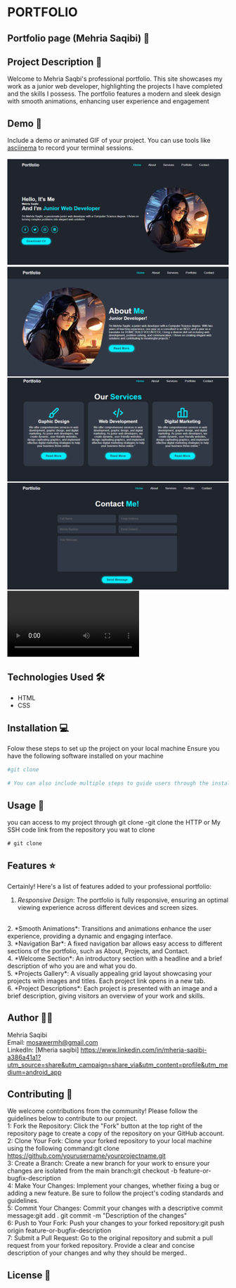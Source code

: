 # PORTFOLIO
## Portfolio page (Mehria Saqibi) 🚀

## Project Description 📝
Welcome to Mehria Saqbi's professional portfolio. This site showcases my work as a junior web developer, highlighting the projects I have completed and the skills I possess. The portfolio features a modern and sleek design with smooth animations, enhancing user experience and engagement

## Demo 📸

Include a demo or animated GIF of your project. You can use tools like [asciinema](https://asciinema.org/) to record your terminal sessions.

![Demo](./img/mehr1.png)
![Demo](./img/mehr2.png)
![Demo](./img/mehr3.png)
![Demo](./img/mehr4.png)
![Demo](./img/Untitled_%20Jun%2004,2024%2006_37%20AM.webm)

## Technologies Used 🛠️


- HTML
- CSS
## Installation 💻

Folow these steps to set up the project on your local machine 
Ensure you have the following software installed on your machine

```bash
#git clone
```

```bash
# You can also include multiple steps to guide users through the installation process.
```

## Usage 🎯

you can access to my project through git clone 
-git clone the HTTP or My SSH code link from the repository you wat to clone 

``` 
# git clone
```

## Features ⭐

Certainly! Here's a list of features added to your professional portfolio:
<br />

1. *Responsive Design*: The portfolio is fully responsive, ensuring an optimal viewing experience across different devices and screen sizes.
<br />
2. *Smooth Animations*: Transitions and animations enhance the user experience, providing a dynamic and engaging interface.
<br />
3. *Navigation Bar*: A fixed navigation bar allows easy access to different sections of the portfolio, such as About, Projects, and Contact.
<br />
4. *Welcome Section*: An introductory section with a headline and a brief description of who you are and what you do.
<br />
5. *Projects Gallery*: A visually appealing grid layout showcasing your projects with images and titles. Each project link opens in a new tab.
<br />
6. *Project Descriptions*: Each project is presented with an image and a brief description, giving visitors an overview of your work and skills.


## Author 👩‍💻

Mehria Saqibi 
 <br>
 Email: mosawermh@gmail.com
 <br>
 LinkedIn: [Mheria saqibi] https://www.linkedin.com/in/mheria-saqibi-a386a41a1?utm_source=share&utm_campaign=share_via&utm_content=profile&utm_medium=android_app

## Contributing 🤝

We welcome contributions from the community! Please follow the guidelines below to contribute to our project.
<br />
1: Fork the Repository: Click the "Fork" button at the top right of the repository page to create a copy of the repository on your GitHub account.
<br />
2: Clone Your Fork: Clone your forked repository to your local machine using the following command:git clone https://github.com/yourusername/yourprojectname.git
<br />
3: Create a Branch: Create a new branch for your work to ensure your changes are isolated from the main branch:git checkout -b feature-or-bugfix-description
<br />
4: Make Your Changes: Implement your changes, whether fixing a bug or adding a new feature. Be sure to follow the project's coding standards and guidelines.
<br />
5: Commit Your Changes: Commit your changes with a descriptive commit message:git add .
git commit -m "Description of the changes"
<br />
6: Push to Your Fork: Push your changes to your forked repository:git push origin feature-or-bugfix-description
<br />
7: Submit a Pull Request: Go to the original repository and submit a pull request from your forked repository. Provide a clear and concise description of your changes and why they should be merged..

## License 📜

